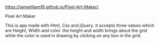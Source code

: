 https://iamwilliam19.github.io/Pixel-Art-Maker/.

Pixel Art Maker

This is app made with Html, Css and jQuery. It accepts three values which are Height, Width and color. the height and width brings about the grid while the color is used in drawing by clicking on any box in the grid. 
